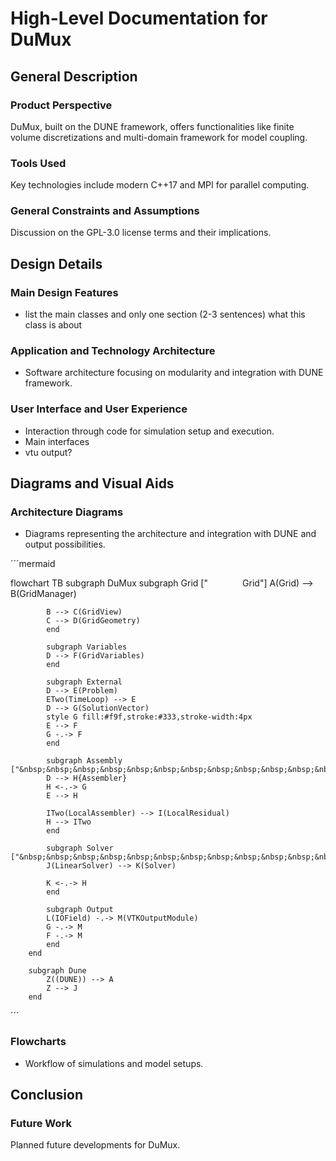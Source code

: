 # High-Level Documentation for DuMux

## General Description

### Product Perspective
DuMux, built on the DUNE framework, offers functionalities like finite volume discretizations and multi-domain framework for model coupling.

### Tools Used
Key technologies include modern C++17 and MPI for parallel computing.

### General Constraints and Assumptions
Discussion on the GPL-3.0 license terms and their implications.

## Design Details

### Main Design Features
- list the main classes and only one section (2-3 sentences) what this class is about

### Application and Technology Architecture
- Software architecture focusing on modularity and integration with DUNE framework.

### User Interface and User Experience
- Interaction through code for simulation setup and execution.
- Main interfaces
- vtu output?

## Diagrams and Visual Aids

### Architecture Diagrams
- Diagrams representing the architecture and integration with DUNE and output possibilities.

´´´mermaid

flowchart TB
        subgraph DuMux
            subgraph Grid ["&nbsp;&nbsp;&nbsp;&nbsp;&nbsp;&nbsp;&nbsp;&nbsp;&nbsp;&nbsp;&nbsp;&nbsp;&nbsp;&nbsp;Grid"]
            A(Grid) --> B(GridManager)

            B --> C(GridView)
            C --> D(GridGeometry)
            end

            subgraph Variables
            D --> F(GridVariables)
            end

            subgraph External
            D --> E(Problem)
            ETwo(TimeLoop) --> E
            D --> G(SolutionVector)
            style G fill:#f9f,stroke:#333,stroke-width:4px
            E --> F
            G -.-> F
            end

            subgraph Assembly ["&nbsp;&nbsp;&nbsp;&nbsp;&nbsp;&nbsp;&nbsp;&nbsp;&nbsp;&nbsp;&nbsp;&nbsp;&nbsp;&nbsp;&nbsp;&nbsp;&nbsp;&nbsp;&nbsp;&nbsp;&nbsp;&nbsp;&nbsp;Assembly"]
            D --> H{Assembler}
            H <-.-> G
            E --> H

            ITwo(LocalAssembler) --> I(LocalResidual)
            H --> ITwo
            end

            subgraph Solver ["&nbsp;&nbsp;&nbsp;&nbsp;&nbsp;&nbsp;&nbsp;&nbsp;&nbsp;&nbsp;&nbsp;&nbsp;&nbsp;&nbsp;Solver"]
            J(LinearSolver) --> K(Solver)

            K <-.-> H
            end

            subgraph Output
            L(IOField) -.-> M(VTKOutputModule)
            G -.-> M
            F -.-> M
            end
        end

        subgraph Dune
            Z((DUNE)) --> A
            Z --> J
        end
´´´

### Flowcharts
- Workflow of simulations and model setups.

## Conclusion


### Future Work
Planned future developments for DuMux.
